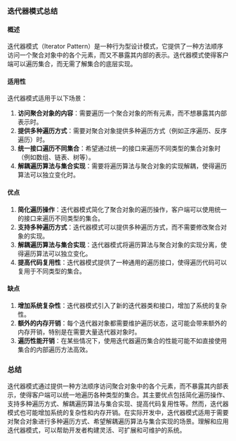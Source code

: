 ### 迭代器模式总结

#### 概述
迭代器模式（Iterator Pattern）是一种行为型设计模式，它提供了一种方法顺序访问一个聚合对象中的各个元素，而又不暴露其内部的表示。迭代器模式使得客户端可以遍历集合，而无需了解集合的底层实现。

#### 适用性
迭代器模式适用于以下场景：
1. **访问聚合对象的内容**：需要遍历一个聚合对象的所有元素，而不想暴露其内部表示时。
2. **提供多种遍历方式**：需要对聚合对象提供多种遍历方式（例如正序遍历、反序遍历）时。
3. **统一接口遍历不同集合**：希望通过统一的接口来遍历不同类型的集合对象时（例如数组、链表、树等）。
4. **解耦遍历算法与集合实现**：需要将遍历算法与聚合对象的实现解耦，使得遍历算法可以独立变化时。

#### 优点
1. **简化遍历操作**：迭代器模式简化了聚合对象的遍历操作，客户端可以使用统一的接口来遍历不同类型的集合。
2. **支持多种遍历方式**：迭代器模式可以提供多种遍历方式，而不需要修改聚合对象的实现。
3. **解耦遍历算法与集合实现**：迭代器模式将遍历算法与聚合对象的实现分离，使得遍历算法可以独立变化。
4. **提高代码复用性**：迭代器模式提供了一种通用的遍历接口，使得遍历代码可以复用于不同类型的集合。

#### 缺点
1. **增加系统复杂性**：迭代器模式引入了新的迭代器类和接口，增加了系统的复杂性。
2. **额外的内存开销**：每个迭代器对象都需要维护遍历状态，这可能会带来额外的内存开销，特别是在需要大量迭代器对象时。
3. **遍历性能开销**：在某些情况下，使用迭代器遍历集合的性能可能不如直接使用集合的内部遍历方法高效。

### 总结
迭代器模式通过提供一种方法顺序访问聚合对象中的各个元素，而不暴露其内部表示，使得客户端可以统一地遍历各种类型的集合。其主要优点包括简化遍历操作、支持多种遍历方式、解耦遍历算法与集合实现、提高代码复用性等。然而，迭代器模式也可能增加系统的复杂性和内存开销。在实际开发中，迭代器模式适用于需要对聚合对象进行多种遍历方式、希望解耦遍历算法与集合实现的场景。理解和应用迭代器模式，可以帮助开发者构建灵活、可扩展和可维护的系统。